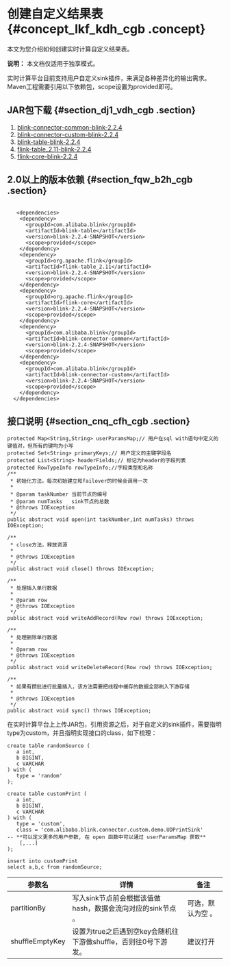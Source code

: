 # 创建自定义结果表 {#concept_lkf_kdh_cgb .concept}

本文为您介绍如何创建实时计算自定义结果表。

**说明：** 本文档仅适用于独享模式。

实时计算平台目前支持用户自定义sink插件，来满足各种差异化的输出需求。Maven工程需要引用以下依赖包，scope设置为provided即可。

## JAR包下载 {#section_dj1_vdh_cgb .section}

1.  [blink-connector-common-blink-2.2.4](http://docs-aliyun.cn-hangzhou.oss.aliyun-inc.com/assets/attach/99987/cn_zh/1544614396864/blink-connector-custom-blink-2.2.4.jar)
2.  [blink-connector-custom-blink-2.2.4](http://docs-aliyun.cn-hangzhou.oss.aliyun-inc.com/assets/attach/99987/cn_zh/1544614508576/blink-connector-common-blink-2.2.4.jar)
3.  [blink-table-blink-2.2.4](http://docs-aliyun.cn-hangzhou.oss.aliyun-inc.com/assets/attach/99987/cn_zh/1544614551435/blink-table-blink-2.2.4.jar)
4.  [flink-table\_2.11-blink-2.2.4](http://docs-aliyun.cn-hangzhou.oss.aliyun-inc.com/assets/attach/99987/cn_zh/1544614593263/flink-table_2.11-blink-2.2.4-20181102.033727-1.jar)
5.  [flink-core-blink-2.2.4](http://docs-aliyun.cn-hangzhou.oss.aliyun-inc.com/assets/attach/99987/cn_zh/1547195750660/flink-core-blink-2.2.4.jar)

## 2.0以上的版本依赖 {#section_fqw_b2h_cgb .section}

```language-java

   <dependencies>
    <dependency>
      <groupId>com.alibaba.blink</groupId>
      <artifactId>blink-table</artifactId>
      <version>blink-2.2.4-SNAPSHOT</version>
      <scope>provided</scope>
    </dependency>
    <dependency>
      <groupId>org.apache.flink</groupId>
      <artifactId>flink-table_2.11</artifactId>
      <version>blink-2.2.4-SNAPSHOT</version>
      <scope>provided</scope>
    </dependency>
    <dependency>
      <groupId>org.apache.flink</groupId>
      <artifactId>flink-core</artifactId>
      <version>blink-2.2.4-SNAPSHOT</version>
      <scope>provided</scope>
    </dependency>
    <dependency>
      <groupId>com.alibaba.blink</groupId>
      <artifactId>blink-connector-common</artifactId>
      <version>blink-2.2.4-SNAPSHOT</version>
      <scope>provided</scope>
    </dependency>
    <dependency>
      <groupId>com.alibaba.blink</groupId>
      <artifactId>blink-connector-custom</artifactId>
      <version>blink-2.2.4-SNAPSHOT</version>
      <scope>provided</scope>
    </dependency>
  </dependencies>

```

## 接口说明 {#section_cnq_cfh_cgb .section}

```language-java
protected Map<String,String> userParamsMap;// 用户在sql with语句中定义的键值对，但所有的键均为小写
protected Set<String> primaryKeys;// 用户定义的主键字段名
protected List<String> headerFields;// 标记为header的字段列表
protected RowTypeInfo rowTypeInfo;//字段类型和名称
/**
 * 初始化方法。每次初始建立和failover的时候会调用一次
 *
 * @param taskNumber 当前节点的编号
 * @param numTasks   sink节点的总数
 * @throws IOException
 */
public abstract void open(int taskNumber,int numTasks) throws IOException;

/**
 * close方法，释放资源
 *
 * @throws IOException
 */
public abstract void close() throws IOException;

/**
 * 处理插入单行数据
 *
 * @param row
 * @throws IOException
 */
public abstract void writeAddRecord(Row row) throws IOException;

/**
 * 处理删除单行数据
 *
 * @param row
 * @throws IOException
 */
public abstract void writeDeleteRecord(Row row) throws IOException;

/**
 * 如果有攒批进行批量插入，该方法需要把线程中缓存的数据全部刷入下游存储
 *
 * @throws IOException
 */
public abstract void sync() throws IOException;
```

在实时计算平台上上传JAR包，引用资源之后，对于自定义的sink插件，需要指明type为custom，并且指明实现接口的class，如下梳理：

```language-sql
create table randomSource ( 
   a int,
   b BIGINT,
   c VARCHAR
) with ( 
   type = 'random' 
); 

create table customPrint ( 
   a int,
   b BIGINT,
   c VARCHAR 
) with ( 
   type = 'custom',
   class = 'com.alibaba.blink.connector.custom.demo.UDPrintSink' 
-- **可以定义更多的用户参数, 在 open 函数中可以通过 userParamsMap 获取** 
    [,...] 
); 

insert into customPrint 
select a,b,c from randomSource;
```

|参数名|详情|备注|
|---|--|--|
|partitionBy|写入sink节点前会根据该值做hash，数据会流向对应的sink节点 。|可选，默认为空 。|
|shuffleEmptyKey|设置为true之后遇到空key会随机往下游做shuffle，否则往0号下游发。|建议打开|

